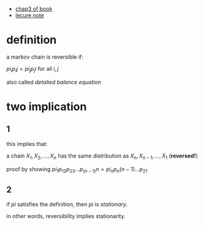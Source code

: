 - [chap3 of book](https://www.stat.berkeley.edu/~aldous/RWG/Chap3.pdf)
- [lecure note](http://www.math.ucsd.edu/~williams/courses/m28908/scullardMath289_Reversibility.pdf)

# definition

a markov chain is reversible if:

$`pi_i p_ij = pi_j p_ji`$ for all $`i, j`$

also called *detalied balance equation*

# two implication

## 1

this implies that:

a chain $`X_1, X_2, ..., X_n`$ has the same distribution as $`X_n, X_{n-1}, ..., X_1`$ (**reversed!**)

proof by showing $`pi_1 p_12 p_23 ... p_(n-1)n = pi_n p_n(n-1) ... p_21`$

## 2

if $`pi`$ satisfies the definition, then $`pi`$ is *stationary*.

in other words, reversibility implies stationarity.


